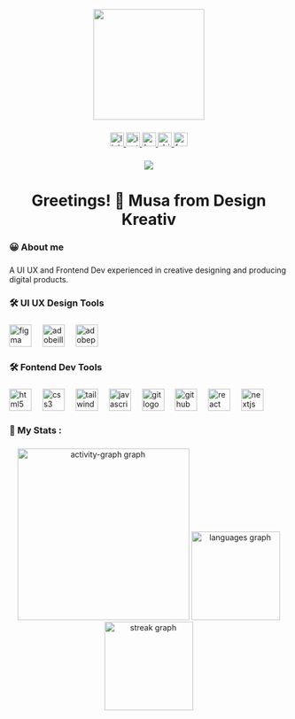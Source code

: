 <div align="center">
  <img height="200" src="https://media1.giphy.com/media/v1.Y2lkPTc5MGI3NjExMW80Nmd1anB5Yjk0bHE1ajl1MnphemRjdmV0Z2huY2xqZWVzMGN0MCZlcD12MV9pbnRlcm5hbF9naWZfYnlfaWQmY3Q9cw/hdmB1JPp2qTZmj7AA4/giphy.gif"  />
</div>

###

<div align="center">
  <a href="https://www.linkedin.com/in/musamwanza18/" target="_blank">
    <img src="https://img.shields.io/static/v1?message=LinkedIn&logo=linkedin&label=&color=0077B5&logoColor=white&labelColor=&style=for-the-badge" height="25" alt="linkedin logo"  />
  </a>
  <a href="https://www.instagram.com/designkreativ8/" target="_blank">
    <img src="https://img.shields.io/static/v1?message=Instagram&logo=instagram&label=&color=E4405F&logoColor=white&labelColor=&style=for-the-badge" height="25" alt="instagram logo"  />
  </a>
  <a href="https://www.behance.net/musamwanza" target="_blank">
    <img src="https://img.shields.io/static/v1?message=Behance&logo=behance&label=&color=1769ff&logoColor=white&labelColor=&style=for-the-badge" height="25" alt="behance logo"  />
  </a>
  <a href="https://dribbble.com/designkreativ8" target="_blank">
    <img src="https://img.shields.io/static/v1?message=Dribbble&logo=dribbble&label=&color=EA4C89&logoColor=white&labelColor=&style=for-the-badge" height="25" alt="dribbble logo"  />
  </a>
  <a href="https://www.facebook.com/designkreativ8" target="_blank">
    <img src="https://img.shields.io/static/v1?message=Facebook&logo=facebook&label=&color=1877F2&logoColor=white&labelColor=&style=for-the-badge" height="25" alt="facebook logo"  />
  </a>
</div>

###

<div align="center">
  <img src="https://visitor-badge.laobi.icu/badge?page_id=designkreativ.designkreativ&"  />
</div>

###

<h1 align="center">Greetings! 👋 Musa from Design Kreativ</h1>

###

<h3 align="left">😀 About me</h3>

###

<p align="left">A UI UX and Frontend Dev experienced in creative designing and producing digital products.</p>

###

<h3 align="left">🛠 UI UX Design Tools</h3>

###

<div align="left">
  <img src="https://cdn.jsdelivr.net/gh/devicons/devicon/icons/figma/figma-original.svg" height="40" alt="figma logo"  />
  <img width="12" />
  <img src="https://skillicons.dev/icons?i=ai" height="40" alt="adobeillustrator logo"  />
  <img width="12" />
  <img src="https://skillicons.dev/icons?i=ps" height="40" alt="adobephotoshop logo"  />
</div>

###

<h3 align="left">🛠 Fontend Dev Tools</h3>

###

<div align="left">
  <img src="https://cdn.jsdelivr.net/gh/devicons/devicon/icons/html5/html5-original.svg" height="40" alt="html5 logo"  />
  <img width="12" />
  <img src="https://cdn.jsdelivr.net/gh/devicons/devicon/icons/css3/css3-original.svg" height="40" alt="css3 logo"  />
  <img width="12" />
  <img src="https://cdn.jsdelivr.net/gh/devicons/devicon/icons/tailwindcss/tailwindcss-original-wordmark.svg" height="40" alt="tailwindcss logo"  />
  <img width="12" />
  <img src="https://cdn.jsdelivr.net/gh/devicons/devicon/icons/javascript/javascript-original.svg" height="40" alt="javascript logo"  />
  <img width="12" />
  <img src="https://cdn.simpleicons.org/git/F05032" height="40" alt="git logo"  />
  <img width="12" />
  <img src="https://skillicons.dev/icons?i=github" height="40" alt="github logo"  />
  <img width="12" />
  <img src="https://cdn.jsdelivr.net/gh/devicons/devicon/icons/react/react-original.svg" height="40" alt="react logo"  />
  <img width="12" />
  <img src="https://cdn.jsdelivr.net/gh/devicons/devicon/icons/nextjs/nextjs-original.svg" height="40" alt="nextjs logo"  />
</div>

###

<h3 align="left">💪  My Stats :</h3>

###

<div align="center">
  <img src="https://github-readme-activity-graph.vercel.app/graph?username=designkreativ&theme=github-dark&hide_title=false&hide_border=true&radius=16&area=true&line=718ca1&area_color=3b4954&title_color=3f7094&custom_title=Activity&color=3f7094" height="310" alt="activity-graph graph"  />
  <img src="https://github-readme-stats.vercel.app/api/top-langs?username=designkreativ&locale=en&hide_title=false&layout=compact&card_width=320&langs_count=8&theme=city_lights&hide_border=true&order=2" height="160" alt="languages graph"  />
  <img src="https://streak-stats.demolab.com?user=designkreativ&locale=en&mode=daily&theme=city_lights&hide_border=false&border_radius=5&order=3" height="160" alt="streak graph"  />
</div>

###
